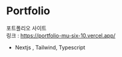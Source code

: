 # Portfolio

포트폴리오 사이트 <br/>
링크 : https://portfolio-mu-six-10.vercel.app/

- Nextjs , Tailwind, Typescript
